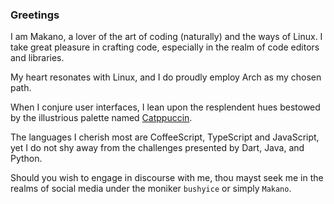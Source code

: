### Greetings

I am Makano, a lover of the art of coding (naturally) and the ways of Linux. I take great pleasure in crafting code, especially in the realm of code editors and libraries.

My heart resonates with Linux, and I do proudly employ Arch as my chosen path. 

When I conjure user interfaces, I lean upon the resplendent hues bestowed by the illustrious palette named [Catppuccin](https://github.com/catppuccin).

The languages I cherish most are CoffeeScript, TypeScript and JavaScript, yet I do not shy away from the challenges presented by Dart, Java, and Python.

Should you wish to engage in discourse with me, thou mayst seek me in the realms of social media under the moniker `bushyice` or simply `Makano`.
